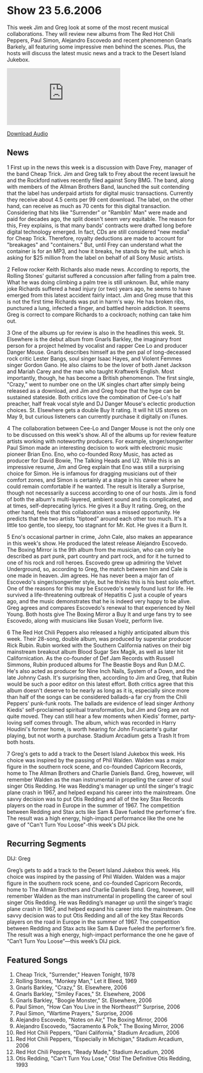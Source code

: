 # Show 23 5.6.2006
This week Jim and Greg look at some of the most recent musical collaborations. They will review new albums from The Red Hot Chili Peppers, Paul Simon, Alejandro Escovedo and recent phenomenon Gnarls Barkely, all featuring some impressive men behind the scenes. Plus, the hosts will discuss the latest music news and a track to the Desert Island Jukebox.

![main image](http://www.soundopinions.org/main%20image/x.php)

[Download Audio](http://audio.soundopinions.org/streams/2006/05/so_20060506.m3u)

## News
1 First up in the news this week is a discussion with Dave Frey, manager of the band Cheap Trick. Jim and Greg talk to Frey about the recent lawsuit he and the Rockford natives recently filed against Sony BMG. The band, along with members of the Allman Brothers Band, launched the suit contending that the label has underpaid artists for digital music transactions. Currently they receive about 4.5 cents per 99 cent download. The label, on the other hand, can receive as much as 70 cents for this digital transaction. Considering that hits like "Surrender" or "Ramblin' Man" were made and paid for decades ago, the split doesn't seem very equitable. The reason for this, Frey explains, is that many bands' contracts were drafted long before digital technology emerged. In fact, CDs are still considered "new media" for Cheap Trick. Therefore, royalty deductions are made to account for "breakages" and "containers." But, until Frey can understand what the container is for an MP3, and how it breaks, he stands by the suit, which is asking for $25 million from the label on behalf of all Sony Music artists. 

2 Fellow rocker Keith Richards also made news. According to reports, the Rolling Stones' guitarist suffered a concussion after falling from a palm tree. What he was doing climbing a palm tree is still unknown. But, while many joke Richards suffered a head injury (or two) years ago, he seems to have emerged from this latest accident fairly intact. Jim and Greg muse that this is not the first time Richards was put in harm's way. He has broken ribs, punctured a lung, infected a finger, and battled heroin addiction. It seems Greg is correct to compare Richards to a cockroach; nothing can take him out.

3 One of the albums up for review is also in the headlines this week. St. Elsewhere is the debut album from Gnarls Barkley, the imaginary front person for a project helmed by vocalist and rapper Cee Lo and producer Danger Mouse. Gnarls describes himself as the pen pal of long-deceased rock critic Lester Bangs, soul singer Isaac Hayes, and Violent Femmes singer Gordon Gano. He also claims to be the lover of both Janet Jackson and Mariah Carey and the man who taught Kraftwerk English. Most importantly, though, he has become a British phenomenon. The first single, "Crazy," went to number one on the UK singles chart after simply being released as a download, and Jim and Greg hope that the hype can be sustained stateside. Both critics love the combination of Cee-Lo's half preacher, half freak vocal style and DJ Danger Mouse's eclectic production choices. St. Elsewhere gets a double Buy It rating. It will hit US stores on May 9, but curious listeners can currently purchase it digitally on iTunes.

4 The collaboration between Cee-Lo and Danger Mouse is not the only one to be discussed on this week's show. All of the albums up for review feature artists working with noteworthy producers. For example, singer/songwriter Paul Simon made an interesting decision to work with electronic music pioneer Brian Eno. Eno, who co-founded Roxy Music, has acted as producer for David Bowie, The Talking Heads and U2. While this is an impressive resume, Jim and Greg explain that Eno was still a surprising choice for Simon. He is infamous for dragging musicians out of their comfort zones, and Simon is certainly at a stage in his career where he could remain comfortable if he wanted. The result is literally a Surprise, though not necessarily a success according to one of our hosts. Jim is fond of both the album's multi-layered, ambient sound and its complicated, and at times, self-deprecating lyrics. He gives it a Buy It rating. Greg, on the other hand, feels that this collaboration was a missed opportunity. He predicts that the two artists "tiptoed" around each other too much. It's a little too gentle, too sleepy, too stagnant for Mr. Kot. He gives it a Burn It.

5 Eno's occasional partner in crime, John Cale, also makes an appearance in this week's show. He produced the latest release Alejandro Escovedo. The Boxing Mirror is the 9th album from the musician, who can only be described as part punk, part country and part rock, and for it he turned to one of his rock and roll heroes. Escovedo grew up admiring the Velvet Underground, so, according to Greg, the match between him and Cale is one made in heaven. Jim agrees. He has never been a major fan of Escovedo's singer/songwriter style, but he thinks this is his best solo effort. One of the reasons for this may be Escovedo's newly found lust for life. He survived a life-threatening outbreak of Hepatitis C just a couple of years ago, and the music demonstrates that he is indeed very happy to be alive. Greg agrees and compares Escovedo's renewal to that experienced by Neil Young. Both hosts give The Boxing Mirror a Buy It and urge fans try to see Escovedo, along with musicians like Susan Voelz, perform live.

6 The Red Hot Chili Peppers also released a highly anticipated album this week. Their 28-song, double album, was produced by superstar producer Rick Rubin. Rubin worked with the Southern California natives on their big mainstream breakout album Blood Sugar Sex Magik, as well as later hit Californication. As the co-founder of Def Jam Records with Russell Simmons, Rubin produced albums for The Beastie Boys and Run D.M.C. He's also acted as producer for Nine Inch Nails, System of a Down, and the late Johnny Cash. It's surprising then, according to Jim and Greg, that Rubin would be such a poor editor on this latest effort. Both critics agree that this album doesn't deserve to be nearly as long as it is, especially since more than half of the songs can be considered ballads-a far cry from the Chili Peppers' punk-funk roots. The ballads are evidence of lead singer Anthony Kiedis' self-proclaimed spiritual transformation, but Jim and Greg are not quite moved. They can still hear a few moments when Kiedis' former, party-loving self comes through. The album, which was recorded in Harry Houdini's former home, is worth hearing for John Frusciante's guitar playing, but not worth a purchase. Stadium Arcadium gets a Trash It from both hosts.

7 Greg's gets to add a track to the Desert Island Jukebox this week. His choice was inspired by the passing of Phil Walden. Walden was a major figure in the southern rock scene, and co-founded Capricorn Records, home to The Allman Brothers and Charlie Daniels Band. Greg, however, will remember Walden as the man instrumental in propelling the career of soul singer Otis Redding. He was Redding's manager up until the singer's tragic plane crash in 1967, and helped expand his career into the mainstream. One savvy decision was to put Otis Redding and all of the key Stax Records players on the road in Europe in the summer of 1967. The competition between Redding and Stax acts like Sam & Dave fueled the performer's fire. The result was a high energy, high-impact performance like the one he gave of "Can't Turn You Loose"-this week's DIJ pick.

## Recurring Segments
DIJ: Greg

Greg’s gets to add a track to the Desert Island Jukebox this week. His choice was inspired by the passing of Phil Walden. Walden was a major figure in the southern rock scene, and co-founded Capricorn Records, home to The Allman Brothers and Charlie Daniels Band. Greg, however, will remember Walden as the man instrumental in propelling the career of soul singer Otis Redding. He was Redding’s manager up until the singer’s tragic plane crash in 1967, and helped expand his career into the mainstream. One savvy decision was to put Otis Redding and all of the key Stax Records players on the road in Europe in the summer of 1967. The competition between Redding and Stax acts like Sam & Dave fueled the performer’s fire. The result was a high energy, high-impact performance the one he gave of “Can’t Turn You Loose”—this week’s DIJ pick.

## Featured Songs
1. Cheap Trick, "Surrender," Heaven Tonight, 1978
2. Rolling Stones, "Monkey Man," Let it Bleed, 1969
3. Gnarls Barkley, "Crazy," St. Elsewhere, 2006
4. Gnarls Barkley, "Smiley Faces," St. Elsewhere, 2006
5. Gnarls Barkley, "Boogie Monster," St. Elsewhere, 2006
6. Paul Simon, "How Can You Live in the Northeast?" Surprise, 2006
7. Paul Simon, "Wartime Prayers," Surprise, 2006
8. Alejandro Escovedo, "Notes on Air," The Boxing Mirror, 2006
9. Alejandro Escovedo, "Sacramento & Polk," The Boxing Mirror, 2006
10. Red Hot Chili Peppers, "Dani California," Stadium Arcadium, 2006
11. Red Hot Chili Peppers, "Especially in Michigan," Stadium Arcadium, 2006
12. Red Hot Chili Peppers, "Ready Made," Stadium Arcadium, 2006
13. Otis Redding, "Can't Turn You Lose," Otis! The Definitive Otis Redding, 1993
